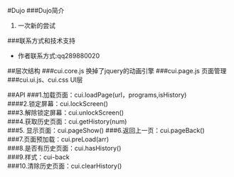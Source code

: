 #Dujo
###Dujo简介

1. 一次新的尝试

###联系方式和技术支持

+ 作者联系方式:qq289880020

##层次结构
###cui.core.js  换掉了jquery的动画引擎
###cui.page.js  页面管理
###cui.ui.js、cui.css UI层

##API
###1.加载页面：cui.loadPage(url，programs,isHistory)                                       
####2.锁定屏幕：cui.lockScreen()                                                                          
###3.解除锁定屏幕：cui.unlockScreen()                                                               
###4.获取历史页面：cui.getHistory(num)                                                           
###5. 显示页面：cui.pageShow()
###6.返回上一页：cui.pageBack()                                                                        
###7.页面预加载：cui.preLoad(arr)                                                                      
###8.是否有历史页面：cui.hasHistory()                                                                    
###9.样式：cui-back                                                                                              
###10.清除历史页面：cui.clearHistory()  

